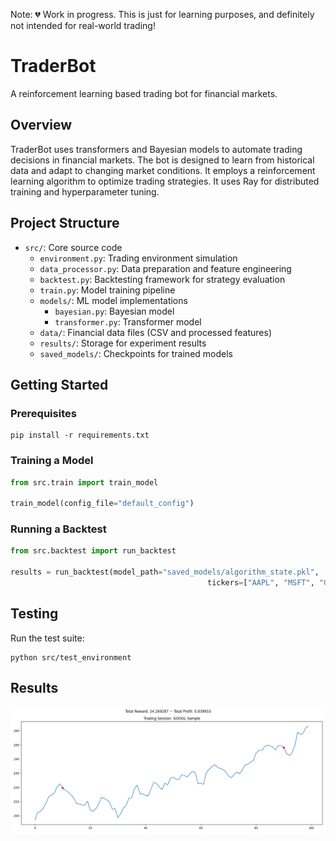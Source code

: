 Note: 💔 Work in progress. This is just for learning purposes, and definitely not intended for real-world trading!

# TraderBot

A reinforcement learning based trading bot for financial markets.

## Overview

TraderBot uses transformers and Bayesian models to automate trading decisions in financial markets. The bot is designed to learn from historical data and adapt to changing market conditions. It employs a reinforcement learning algorithm to optimize trading strategies. It uses Ray for distributed training and hyperparameter tuning.

## Project Structure

- `src/`: Core source code
    - `environment.py`: Trading environment simulation
    - `data_processor.py`: Data preparation and feature engineering
    - `backtest.py`: Backtesting framework for strategy evaluation
    - `train.py`: Model training pipeline
    - `models/`: ML model implementations
        - `bayesian.py`: Bayesian model
        - `transformer.py`: Transformer model
    - `data/`: Financial data files (CSV and processed features)
    - `results/`: Storage for experiment results
    - `saved_models/`: Checkpoints for trained models

## Getting Started

### Prerequisites

```
pip install -r requirements.txt
```

### Training a Model

```python
from src.train import train_model

train_model(config_file="default_config")
```

### Running a Backtest

```python
from src.backtest import run_backtest

results = run_backtest(model_path="saved_models/algorithm_state.pkl", 
                                            tickers=["AAPL", "MSFT", "GOOGL", "SPY"])
```

## Testing

Run the test suite:

```
python src/test_environment
```

## Results

![Trading Results](test_trading_results.png)

